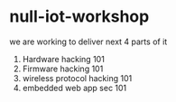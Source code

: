 # null-iot-workshop

we are working to deliver next 4 parts of it

1. Hardware hacking 101
2. Firmware hacking 101
3. wireless protocol hacking 101
4. embedded web app sec 101
